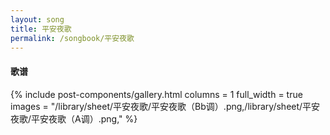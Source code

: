 ```yaml
---
layout: song
title: 平安夜歌
permalink: /songbook/平安夜歌
---
```


#### 歌谱

{% include post-components/gallery.html
    columns = 1
    full_width = true
    images = "/library/sheet/平安夜歌/平安夜歌（Bb调）.png,/library/sheet/平安夜歌/平安夜歌（A调）.png,"
%}
